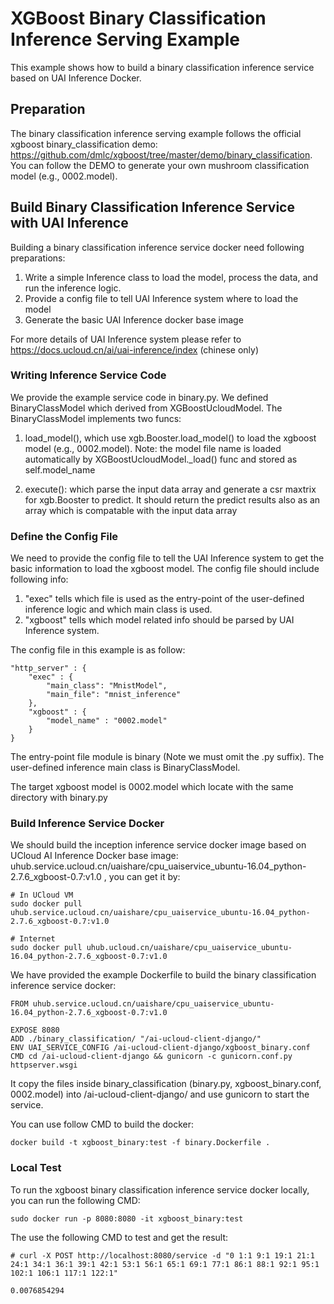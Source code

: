 # XGBoost Binary Classification Inference Serving Example
This example shows how to build a binary classification inference service based on UAI Inference Docker.

## Preparation
The binary classification inference serving example follows the official xgboost binary\_classification demo: https://github.com/dmlc/xgboost/tree/master/demo/binary_classification. You can follow the DEMO to generate your own mushroom classification model (e.g., 0002.model).

## Build Binary Classification Inference Service with UAI Inference
Building a binary classification inference service docker need following preparations:

1. Write a simple Inference class to load the model, process the data, and run the inference logic.
2. Provide a config file to tell UAI Inference system where to load the model
3. Generate the basic UAI Inference docker base image

For more details of UAI Inference system please refer to https://docs.ucloud.cn/ai/uai-inference/index (chinese only)

### Writing Inference Service Code
We provide the example service code in binary.py. We defined BinaryClassModel which derived from XGBoostUcloudModel. The BinaryClassModel implements two funcs:

1. load\_model(), which use xgb.Booster.load\_model() to load the xgboost model (e.g., 0002.model). Note: the model file name is loaded automatically by XGBoostUcloudModel.\_load() func and stored as self.model\_name

2. execute(): which parse the input data array and generate a csr maxtrix for xgb.Booster to predict. It should return the predict results also as an array which is compatable with the input data array

### Define the Config File
We need to provide the config file to tell the UAI Inference system to get the basic information to load the xgboost model. The config file should include following info:

1. "exec" tells which file is used as the entry-point of the user-defined inference logic and which main class is used. 
2. "xgboost" tells which model related info should be parsed by UAI Inference system.

The config file in this example is as follow:

    "http_server" : {
        "exec" : {
            "main_class": "MnistModel",
            "main_file": "mnist_inference"
        },
        "xgboost" : {
            "model_name" : "0002.model"
        }
    }
    
The entry-point file module is binary (Note we must omit the .py suffix). The user-defined inference main class is BinaryClassModel.

The target xgboost model is 0002.model which locate with the same directory with binary.py

### Build Inference Service Docker
We should build the inception inference service docker image based on UCloud AI Inference Docker base image: uhub.service.ucloud.cn/uaishare/cpu_uaiservice_ubuntu-16.04_python-2.7.6_xgboost-0.7:v1.0 , you can get it by:

    # In UCloud VM
    sudo docker pull uhub.service.ucloud.cn/uaishare/cpu_uaiservice_ubuntu-16.04_python-2.7.6_xgboost-0.7:v1.0
    
    # Internet
    sudo docker pull uhub.ucloud.cn/uaishare/cpu_uaiservice_ubuntu-16.04_python-2.7.6_xgboost-0.7:v1.0

We have provided the example Dockerfile to build the binary classification inference service docker:

	FROM uhub.service.ucloud.cn/uaishare/cpu_uaiservice_ubuntu-16.04_python-2.7.6_xgboost-0.7:v1.0

	EXPOSE 8080
	ADD ./binary_classification/ "/ai-ucloud-client-django/"
	ENV UAI_SERVICE_CONFIG /ai-ucloud-client-django/xgboost_binary.conf
	CMD cd /ai-ucloud-client-django && gunicorn -c gunicorn.conf.py httpserver.wsgi

It copy the files inside binary\_classification (binary.py, xgboost\_binary.conf, 0002.model) into /ai-ucloud-client-django/ and use gunicorn to start the service.

You can use follow CMD to build the docker:

	docker build -t xgboost_binary:test -f binary.Dockerfile .

### Local Test
To run the xgboost binary classification inference service docker locally, you can run the following CMD:
	
	sudo docker run -p 8080:8080 -it xgboost_binary:test
	
The use the following CMD to test and get the result:

	# curl -X POST http://localhost:8080/service -d "0 1:1 9:1 19:1 21:1 24:1 34:1 36:1 39:1 42:1 53:1 56:1 65:1 69:1 77:1 86:1 88:1 92:1 95:1 102:1 106:1 117:1 122:1"
	
	0.0076854294